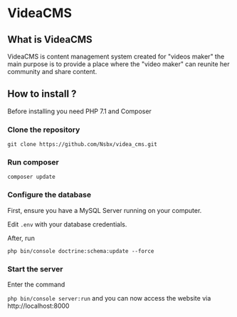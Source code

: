 VideaCMS
=======

## What is VideaCMS

VideaCMS is content management system created for "videos maker" the main purpose is to provide a place where the "video maker" can reunite her community and share content.
## How to install ?

Before installing you need PHP 7.1 and Composer

### Clone the repository

`git clone https://github.com/Nsbx/videa_cms.git`

### Run composer
`composer update`

### Configure the database
First, ensure you have a MySQL Server running on your computer.   

Edit `.env` with your database credentials.

After, run   

`php bin/console doctrine:schema:update --force`

### Start the server

Enter the command  

`php bin/console server:run` and you can now access the website via http://localhost:8000
